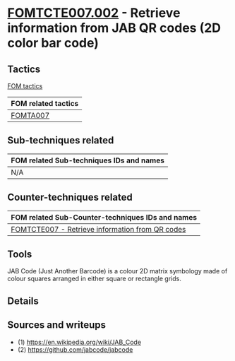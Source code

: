 # [FOMTCTE007.002](https://github.com/blue101010/FOM/blob/main/countertechniques/FOMCTE007.002.md) - Retrieve information from JAB QR codes (2D color bar code)


## Tactics

[FOM tactics](https://github.com/blue101010/FOM/blob/main/tactics/tactics.md)

| FOM related tactics  |
| --------------------------------------- |
| [FOMTA007](https://github.com/blue101010/FOM/blob/main/tactics/FOMTA007.md)   |


## Sub-techniques related

| FOM related  Sub-techniques IDs and names|
| ------------------------------------------------------------ |
|  N/A   |

## Counter-techniques related

| FOM related  Sub-Counter-techniques IDs and names|
| ------------------------------------------------------------ |
|  [FOMTCTE007 - Retrieve information from QR codes](https://github.com/blue101010/FOM/blob/main/countertechniques/FOMTCTE007.md)     |

## Tools

JAB Code (Just Another Barcode) is a colour 2D matrix symbology made of colour squares arranged in either square or rectangle grids.

## Details



## Sources and writeups

- (1) <https://en.wikipedia.org/wiki/JAB_Code>
- (2) <https://github.com/jabcode/jabcode>
 